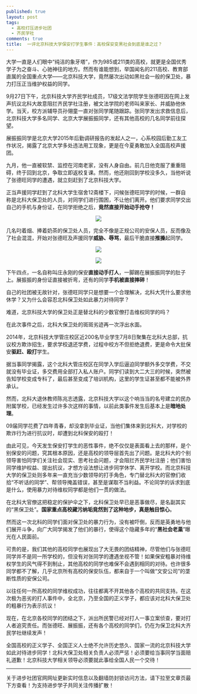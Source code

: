 ```yaml
---
published: true
layout: post
tags:
  - 高校打压进步社团
  - 齐民学社
comments: true
title:  一评北京科技大学保安打学生事件：高校保安变黑社会到底是谁之过？
---
```




大学一直是人们眼中“纯洁的象牙塔”，作为985或211类的高校，就更是全国优秀学子为之奋斗、心驰神往的地方。然而有谁能想到，举国闻名的211高校、教育部直属的全国重点大学——北京科技大学，竟然屡次出动如黑社会一般的保卫处，暴力打压正当维护权益的同学。
 
9月27日下午，北京科技大学齐民学社成员，17级文法学院学生张德旺因在网上发声抗议北科大故意阻拦齐民学社注册，被文法学院的老师叫来家长、并威胁他休学。当天，校方派辅导员孙翎童一直对张同学尾随跟踪。张同学发出求救信息后，北京科技大学多名同学、北京大学展振振同学，还有其他高校的几名同学前往探望。
 
展振振同学是北京大学2015年后勤调研报告的发起人之一，心系校园后勤工友工作状况，揭露了北京大学多处违法用工现象，更是在今夏勇敢加入全国高校声援团。

九月，他一直被软禁、监控在河南老家，没有人身自由。前几日他克服了重重阻碍，终于回到北京，争取立即返校复课。然而，他还刚回到学校没多久，当他听说了张德旺同学的遭遇，就立刻赶到了北京科技大学。
 
正当声援同学赶到了北科大学生宿舍12斋楼下，问候张德旺同学的时候，一群自称是北科大保卫处的人员，对同学们进行围困，不让他们离开。他们要求同学交出自己的手机与身份证，在同学拒绝之后，**竟然直接开始动手抢夺！**

<p align="center"> <img src="http://api.superbed.cn/pic/5bacc95f9dc6d64ec3fdc271"> </p>

几名叼着烟、捧着奶茶的保卫处人员，完全不像是正规公司的安保人员，反而像及了社会混混，开始对张德旺及声援同学**威胁、辱骂**，最后干脆直接**推搡**起同学。

<p align="center"> <img src="http://api.superbed.cn/pic/5bacc9799dc6d64ec3fdc272"> </p>

<p align="center"> <img src="http://api.superbed.cn/pic/5bacc94b9dc6d64ec3fdc270"> </p>

下午四点，一名自称叫庄永刚的保安**直接动手打人**，一脚踢在展振振同学的肚子上。展振振的身份证直接被折弯，还有的同学**手机被直接摔碎**！
 
自己的社团被无故针对，张德旺同学只是想要一个合理解决，北科大凭什么要求他休学？又为什么会容忍北科保卫处如此暴力对待同学？
 
难道，北京科技大学的保卫处正是替北科的少数官僚打击维权同学的吗？
 
在此次事件之后，北科大保卫处的斑斑劣迹再一次浮出水面。
 
2014年，北京科技大学管庄校区近200名毕业学生7月8日聚集在北科大总部，抗议校方欺诈招生，要求学校退还学费，过程中校方不但拒绝退费，更是命令大批保安**驱赶、殴打**学生。

据当事同学揭露，这个北科大管庄校区在同学入学后逼迫同学额外多交学费，不交就没有毕业证，多交费用全部打入私人账户。同学们读到大二大三的时候，突然被告知学校变成专科了，最后甚至变成了培训机构，这里的学生证甚至都不能被外界承认。
 
然而，北科大退休教师陈兆志透露，北京科技大学以这个响当当的名号建立的民办附属学校，已经发生过许多次这样的事情，以前此类事件发生后基本上是**暗地处理**。
 
09届同学花费了四年青春，却没拿到毕业证，当他们集体来到北科大，对学校的欺诈行为进行抗议时，却遭到北科保安的殴打！
 
由此可见，今天发生保安打学生的恶性事件，绝不仅仅是表面看上去的那样，是个别保安的问题，究其根本原因，还是高校的领导层首先出了问题。是北科大的个别领导害怕同学们关注社会现实、思考社会问题，才会阻拦齐民学社注册；他们害怕同学维护权益、提出抗议，才想方设法想让进步同学休学、离开学校。而北京科技大学的保卫处则多年来一直充当少数领导的打手角色，专门替北科大的官僚们收拾“不听话的同学”、帮领导掩盖错误，甚至是谋取不当利益。不论同学的诉求到底是什么，使用暴力对待维权同学都是他们一贯的做法。
 
在北科大官僚这把稳定的保护伞之下，北科保卫处早已是恶事做尽，是名副其实的“黑保卫处”。**国家重点高校藏污纳垢竟然到了这种地步，真是触目惊心**。
 
然而这一次北科的同学们面对保卫处的暴力行为，没有被吓倒，反而是英勇地与他们展开斗争，向广大同学揭发了他们的暴行，使得这个隐藏多年的“**黑社会老巢**”曝光在人民面前。
 
可贵的是，我们其他的高校同学也展现出了大无畏的团结精神，尽管他们与张德旺同学并不是同一所学校的，但没有对张同学的遭遇坐视不管！如果保安粗暴对待维权学生的风气得不到制止，其他高校的同学也难保不会遇到相同的对待。也许很多同学都不了解，几乎北京所有高校的保安队伍，都来自于一个叫做“文安公司”的垄断性质的安保公司。
 
以往任何一所高校的同学维权成功，往往都离不开其他各个高校的共同支持。在这次极为恶劣的打人事件中，全北京，乃至全国的正义学子，都应该对北科大保卫处的粗暴行为表示抗议！
 
现在，在北京各校同学的团结之下，派出所民警已经对打人一事立案侦查，要对打人者追究责任。而张德旺、展振振，还有各个高校的同学们，仍在为保卫北科大齐民学社继续发声！
 
全国高校的正义学子、全国正义人士绝不允许历史悠久、国家一流的北京科技大学如此对待进步同学！北科大保卫处相关负责人必须严惩！必须要给当事同学当面赔礼道歉！北京科技大学相关领导必须要就此事给全国人民一个交待！


---
关于进步社团官网网址更新实时信息以及翻墙防封锁访问方法，请下拉至文章页最下方查看！为支持进步学子共同关注传播扩散！




